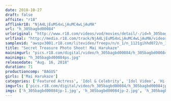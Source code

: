 ```yaml
---
date: 2018-10-27
draft: false
affsite: "r18"
afflinkr18: "NjA4LjEuMS4xLjAuMC4wLjAuMA"
url: "h_305bagbd00084"
urloriginal: "http://www.r18.com/videos/vod/movies/detail/-/id=h_305bagbd00084"
urlfinal: "http://media.r18.com/track/NjA4LjEuMS4xLjAuMC4wLjAuMA/videos/vod/movies/detail/-/id=h_305bagbd00084"
samplevid: "awspv3001.r18.com/litevideo/freepv/n/n_1/n_1121gihhd072/n_1121gihhd072_dmb_w.mp4"
title: "Secret Treasure Photo Shoot! Mai Harukaze"
mainimgurl: "pics.r18.com/digital/video/h_305bagbd00084/h_305bagbd00084ps.jpg"
mainimgs: "h_305bagbd00084ps.jpg"
releasedate: "Aug. 16, 2018"
duration: 71
productioncomp: "BAGUS"
girls: ['Mai Harukaze']
categories: ['Featured Actress', 'Idol & Celebrity', 'Idol Video', 'Hi-Def']
imgurls: ['pics.r18.com/digital/video/h_305bagbd00084/h_305bagbd00084jp-1.jpg', 'pics.r18.com/digital/video/h_305bagbd00084/h_305bagbd00084jp-2.jpg', 'pics.r18.com/digital/video/h_305bagbd00084/h_305bagbd00084jp-3.jpg', 'pics.r18.com/digital/video/h_305bagbd00084/h_305bagbd00084jp-4.jpg', 'pics.r18.com/digital/video/h_305bagbd00084/h_305bagbd00084jp-5.jpg', 'pics.r18.com/digital/video/h_305bagbd00084/h_305bagbd00084jp-6.jpg', 'pics.r18.com/digital/video/h_305bagbd00084/h_305bagbd00084jp-7.jpg', 'pics.r18.com/digital/video/h_305bagbd00084/h_305bagbd00084jp-8.jpg', 'pics.r18.com/digital/video/h_305bagbd00084/h_305bagbd00084jp-9.jpg', 'pics.r18.com/digital/video/h_305bagbd00084/h_305bagbd00084jp-10.jpg', 'pics.r18.com/digital/video/h_305bagbd00084/h_305bagbd00084jp-11.jpg', 'pics.r18.com/digital/video/h_305bagbd00084/h_305bagbd00084jp-12.jpg', 'pics.r18.com/digital/video/h_305bagbd00084/h_305bagbd00084jp-13.jpg', 'pics.r18.com/digital/video/h_305bagbd00084/h_305bagbd00084jp-14.jpg', 'pics.r18.com/digital/video/h_305bagbd00084/h_305bagbd00084jp-15.jpg', 'pics.r18.com/digital/video/h_305bagbd00084/h_305bagbd00084jp-16.jpg', 'pics.r18.com/digital/video/h_305bagbd00084/h_305bagbd00084jp-17.jpg', 'pics.r18.com/digital/video/h_305bagbd00084/h_305bagbd00084jp-18.jpg', 'pics.r18.com/digital/video/h_305bagbd00084/h_305bagbd00084jp-19.jpg', 'pics.r18.com/digital/video/h_305bagbd00084/h_305bagbd00084jp-20.jpg']
imgs: ['h_305bagbd00084jp-1.jpg', 'h_305bagbd00084jp-2.jpg', 'h_305bagbd00084jp-3.jpg', 'h_305bagbd00084jp-4.jpg', 'h_305bagbd00084jp-5.jpg', 'h_305bagbd00084jp-6.jpg', 'h_305bagbd00084jp-7.jpg', 'h_305bagbd00084jp-8.jpg', 'h_305bagbd00084jp-9.jpg', 'h_305bagbd00084jp-10.jpg', 'h_305bagbd00084jp-11.jpg', 'h_305bagbd00084jp-12.jpg', 'h_305bagbd00084jp-13.jpg', 'h_305bagbd00084jp-14.jpg', 'h_305bagbd00084jp-15.jpg', 'h_305bagbd00084jp-16.jpg', 'h_305bagbd00084jp-17.jpg', 'h_305bagbd00084jp-18.jpg', 'h_305bagbd00084jp-19.jpg', 'h_305bagbd00084jp-20.jpg']
---
```

